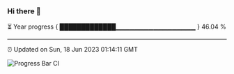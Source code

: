 ### Hi there 👋

⏳ Year progress { █████████████▁▁▁▁▁▁▁▁▁▁▁▁▁▁▁▁▁ } 46.04 %

---

⏰ Updated on Sun, 18 Jun 2023 01:14:11 GMT

![Progress Bar CI](https://github.com/liununu/liununu/workflows/Progress%20Bar%20CI/badge.svg)

